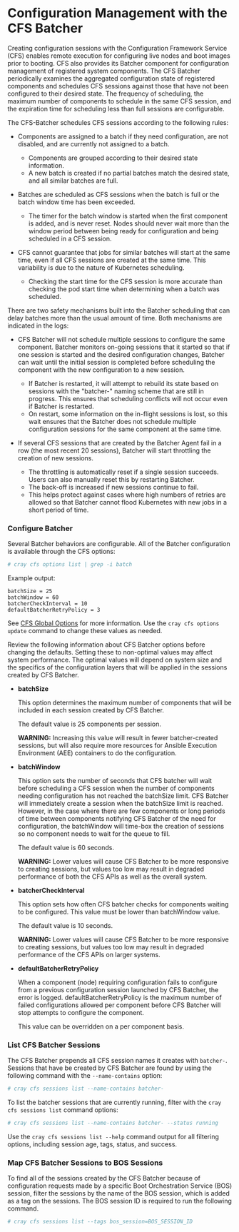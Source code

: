 # Configuration Management with the CFS Batcher

Creating configuration sessions with the Configuration Framework Service \(CFS\) enables remote execution for configuring live nodes and boot images prior to booting. CFS also provides its Batcher component for configuration management of registered system components. The CFS Batcher periodically examines the aggregated configuration state of registered components and schedules CFS sessions against those that have not been configured to their desired state. The frequency of scheduling, the maximum number of components to schedule in the same CFS session, and the expiration time for scheduling less than full sessions are configurable.

The CFS-Batcher schedules CFS sessions according to the following rules:

-   Components are assigned to a batch if they need configuration, are not disabled, and are currently not assigned to a batch.
    -   Components are grouped according to their desired state information.
    -   A new batch is created if no partial batches match the desired state, and all similar batches are full.

-   Batches are scheduled as CFS sessions when the batch is full or the batch window time has been exceeded.
    -   The timer for the batch window is started when the first component is added, and is never reset. Nodes should never wait more than the window period between being ready for configuration and being scheduled in a CFS session.

-   CFS cannot guarantee that jobs for similar batches will start at the same time, even if all CFS sessions are created at the same time. This variability is due to the nature of Kubernetes scheduling.
    -   Checking the start time for the CFS session is more accurate than checking the pod start time when determining when a batch was scheduled.

There are two safety mechanisms built into the Batcher scheduling that can delay batches more than the usual amount of time. Both mechanisms are indicated in the logs:

-   CFS Batcher will not schedule multiple sessions to configure the same component. Batcher monitors on-going sessions that it started so that if one session is started and the desired configuration changes, Batcher can wait until the initial session is completed before scheduling the component with the new configuration to a new session.
    -   If Batcher is restarted, it will attempt to rebuild its state based on sessions with the "batcher-" naming scheme that are still in progress. This ensures that scheduling conflicts will not occur even if Batcher is restarted.
    -   On restart, some information on the in-flight sessions is lost, so this wait ensures that the Batcher does not schedule multiple configuration sessions for the same component at the same time.

-   If several CFS sessions that are created by the Batcher Agent fail in a row \(the most recent 20 sessions\), Batcher will start throttling the creation of new sessions.
    -   The throttling is automatically reset if a single session succeeds. Users can also manually reset this by restarting Batcher.
    -   The back-off is increased if new sessions continue to fail.
    -   This helps protect against cases where high numbers of retries are allowed so that Batcher cannot flood Kubernetes with new jobs in a short period of time.

### Configure Batcher

Several Batcher behaviors are configurable. All of the Batcher configuration is available through the CFS options:

```bash
# cray cfs options list | grep -i batch
```

Example output:

```
batchSize = 25
batchWindow = 60
batcherCheckInterval = 10
defaultBatcherRetryPolicy = 3
```

See [CFS Global Options](CFS_Global_Options.md) for more information. Use the `cray cfs options update` command to change these values as needed.

Review the following information about CFS Batcher options before changing the defaults. Setting these to non-optimal values may affect system performance. The optimal values will depend on system size and the specifics of the configuration layers that will be applied in the sessions created by CFS Batcher.

-   **batchSize**

    This option determines the maximum number of components that will be included in each session created by CFS Batcher.

    The default value is 25 components per session.

    **WARNING:** Increasing this value will result in fewer batcher-created sessions, but will also require more resources for Ansible Execution Environment \(AEE\) containers to do the configuration.


-   **batchWindow**

    This option sets the number of seconds that CFS batcher will wait before scheduling a CFS session when the number of components needing configuration has not reached the batchSize limit. CFS Batcher will immediately create a session when the batchSize limit is reached. However, in the case where there are few components or long periods of time between components notifying CFS Batcher of the need for configuration, the batchWindow will time-box the creation of sessions so no component needs to wait for the queue to fill.

    The default value is 60 seconds.

    **WARNING:** Lower values will cause CFS Batcher to be more responsive to creating sessions, but values too low may result in degraded performance of both the CFS APIs as well as the overall system.


-   **batcherCheckInterval**

    This option sets how often CFS batcher checks for components waiting to be configured. This value must be lower than batchWindow value.

    The default value is 10 seconds.

    **WARNING:** Lower values will cause CFS Batcher to be more responsive to creating sessions, but values too low may result in degraded performance of the CFS APIs on larger systems.


-   **defaultBatcherRetryPolicy**

    When a component \(node\) requiring configuration fails to configure from a previous configuration session launched by CFS Batcher, the error is logged. defaultBatcherRetryPolicy is the maximum number of failed configurations allowed per component before CFS Batcher will stop attempts to configure the component.

    This value can be overridden on a per component basis.


### List CFS Batcher Sessions

The CFS Batcher prepends all CFS session names it creates with `batcher-`. Sessions that have be created by CFS Batcher are found by using the following command with the `--name-contains` option:

```bash
# cray cfs sessions list --name-contains batcher-
```

To list the batcher sessions that are currently running, filter with the `cray cfs sessions list` command options:

```bash
# cray cfs sessions list --name-contains batcher- --status running
```

Use the `cray cfs sessions list --help` command output for all filtering options, including session age, tags, status, and success.

### Map CFS Batcher Sessions to BOS Sessions

To find all of the sessions created by the CFS Batcher because of configuration requests made by a specific Boot Orchestration Service \(BOS\) session, filter the sessions by the name of the BOS session, which is added as a tag on the sessions. The BOS session ID is required to run the following command.

```bash
# cray cfs sessions list --tags bos_session=BOS_SESSION_ID
```

